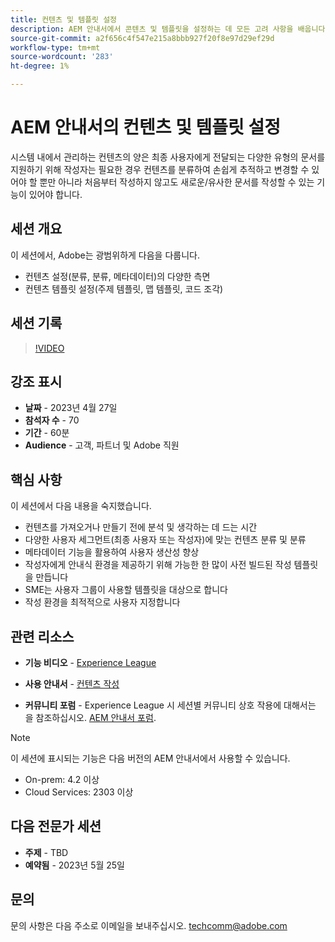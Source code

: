 ```yaml
---
title: 컨텐츠 및 템플릿 설정
description: AEM 안내서에서 콘텐츠 및 템플릿을 설정하는 데 모든 고려 사항을 배웁니다.
source-git-commit: a2f656c4f547e215a8bbb927f20f8e97d29ef29d
workflow-type: tm+mt
source-wordcount: '283'
ht-degree: 1%

---
```


# AEM 안내서의 컨텐츠 및 템플릿 설정

시스템 내에서 관리하는 컨텐츠의 양은 최종 사용자에게 전달되는 다양한 유형의 문서를 지원하기 위해 작성자는 필요한 경우 컨텐츠를 분류하여 손쉽게 추적하고 변경할 수 있어야 할 뿐만 아니라 처음부터 작성하지 않고도 새로운/유사한 문서를 작성할 수 있는 기능이 있어야 합니다.


## 세션 개요

이 세션에서, Adobe는 광범위하게 다음을 다룹니다.
- 컨텐츠 설정(분류, 분류, 메타데이터)의 다양한 측면
- 컨텐츠 템플릿 설정(주제 템플릿, 맵 템플릿, 코드 조각)



## 세션 기록

>[!VIDEO](https://video.tv.adobe.com/v/3419004/guides-templates-author-templates?quality=12&learn=on)


## 강조 표시

- **날짜** - 2023년 4월 27일
- **참석자 수** - 70
- **기간** - 60분
- **Audience** - 고객, 파트너 및 Adobe 직원


## 핵심 사항

이 세션에서 다음 내용을 숙지했습니다.
- 컨텐츠를 가져오거나 만들기 전에 분석 및 생각하는 데 드는 시간
- 다양한 사용자 세그먼트(최종 사용자 또는 작성자)에 맞는 컨텐츠 분류 및 분류
- 메타데이터 기능을 활용하여 사용자 생산성 향상
- 작성자에게 안내식 환경을 제공하기 위해 가능한 한 많이 사전 빌드된 작성 템플릿을 만듭니다
- SME는 사용자 그룹이 사용할 템플릿을 대상으로 합니다
- 작성 환경을 최적적으로 사용자 지정합니다



## 관련 리소스

- **기능 비디오** -  [Experience League](https://experienceleague.adobe.com/docs/experience-manager-guides-learn/videos/advanced-user-guide/folder-profiles.html)

- **사용 안내서** - [컨텐츠 작성](https://help.adobe.com/en_US/xml-documentation-for-adobe-experience-manager/index.html#t=DXML-master-map%2Freports-intro.html)

- **커뮤니티 포럼** - Experience League 시 세션별 커뮤니티 상호 작용에 대해서는 을 참조하십시오.  [AEM 안내서 포럼](https://experienceleaguecommunities.adobe.com/t5/experience-manager-guides/bd-p/xml-documentation-discussions).

>[!NOTE]
>
> 이 세션에 표시되는 기능은 다음 버전의 AEM 안내서에서 사용할 수 있습니다.
> - On-prem: 4.2 이상
> - Cloud Services: 2303 이상



## 다음 전문가 세션

- **주제** - TBD
- **예약됨** - 2023년 5월 25일


## 문의

문의 사항은 다음 주소로 이메일을 보내주십시오. <techcomm@adobe.com>
